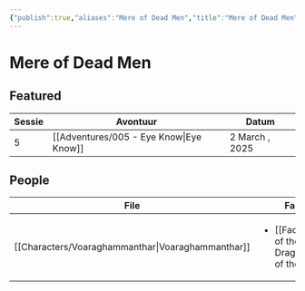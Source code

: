 ```yaml
---
{"publish":true,"aliases":"Mere of Dead Men","title":"Mere of Dead Men","created":"2025-07-14","modified":"2025-07-21T19:14:38.656+02:00","published":"2025-07-14","cssclasses":""}
---
```


# Mere of Dead Men
## Featured
| Sessie | Avontuur                                           | Datum          |
| ------ | -------------------------------------------------- | -------------- |
| 5      | [[Adventures/005 - Eye Know\|Eye Know]] | 2 March , 2025 |

## People
| File                                                         | Faction                                                                           | Description |
| ------------------------------------------------------------ | --------------------------------------------------------------------------------- | ----------- |
| [[Characters/Voaraghammanthar\|Voaraghammanthar]] | <ul><li>[[Factions/Cult of the Dragon.md\\|Cult of the Dragon]]</li></ul> | \-          |

